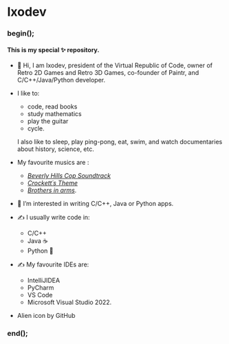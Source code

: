 # Ixodev

### begin();

#### This is my special ✨ repository.

- 👋 Hi, I am Ixodev, president of the Virtual Republic of Code, owner of Retro 2D Games and Retro 3D Games, co-founder of Paintr, and C/C++/Java/Python developer.

- I like to:
  - code, read books
  - study mathematics
  - play the guitar
  - cycle.
  
  I also like to sleep, play ping-pong, eat, swim, and watch documentaries about history, science, etc.
  
- My favourite musics are :
  - <a href="https://www.youtube.com/watch?v=QmhagVGxWiA&ab_channel=SOUNDTRACKBRASIL"><i>Beverly Hills Cop Soundtrack</i></a>
  - <a href="https://www.youtube.com/watch?v=wFOEubKzyQA&ab_channel=TranceParadise"><i>Crockett´s Theme</i></a>
  - <a href="https://www.youtube.com/watch?v=jhdFe3evXpk&ab_channel=DireStraitsVEVO"><i>Brothers in arms</i></a>.

- 👀 I’m interested in writing C/C++, Java or Python apps.

- ✍️ I usually write code in:
  - C/C++
  - Java ☕
  - Python 🐍

- ✍️ My favourite IDEs are:
  - IntelliJIDEA
  - PyCharm
  - VS Code
  - Microsoft Visual Studio 2022.

- Alien icon by GitHub

### end();
<!--
ixodev/ixodev is a ✨ special ✨ repository because its `README.md` (this file) appears on your GitHub profile.
You can click the Preview link to take a look at your changes.
-->

